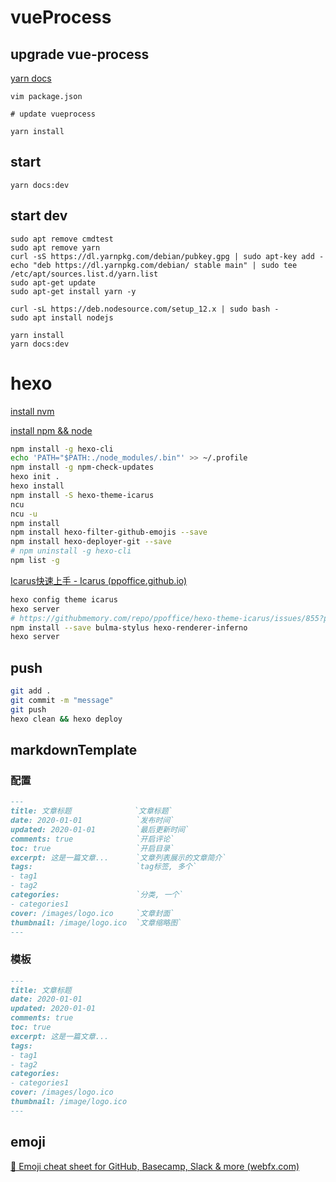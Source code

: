 # vueProcess

## upgrade vue-process

[yarn docs](https://classic.yarnpkg.com/en/docs/cli/upgrade#toc-yarn-upgrade-package-latest-l-caret-tilde-exact-pattern)

``` shell
vim package.json

# update vueprocess

yarn install
```

## start

``` shell
yarn docs:dev
```

## start dev

``` shell
sudo apt remove cmdtest
sudo apt remove yarn
curl -sS https://dl.yarnpkg.com/debian/pubkey.gpg | sudo apt-key add -
echo "deb https://dl.yarnpkg.com/debian/ stable main" | sudo tee /etc/apt/sources.list.d/yarn.list
sudo apt-get update
sudo apt-get install yarn -y

curl -sL https://deb.nodesource.com/setup_12.x | sudo bash -
sudo apt install nodejs

yarn install
yarn docs:dev
```

# hexo

[install nvm](https://github.com/nvm-sh/nvm)

[install npm && node](https://www.runoob.com/w3cnote/nvm-manager-node-versions.html)

``` bash
npm install -g hexo-cli
echo 'PATH="$PATH:./node_modules/.bin"' >> ~/.profile
npm install -g npm-check-updates
hexo init .
hexo install
npm install -S hexo-theme-icarus
ncu
ncu -u
npm install
npm install hexo-filter-github-emojis --save
npm install hexo-deployer-git --save
# npm uninstall -g hexo-cli
npm list -g
```

[Icarus快速上手 - Icarus (ppoffice.github.io)](https://ppoffice.github.io/hexo-theme-icarus/uncategorized/icarus快速上手/#install-npm)

``` bash
hexo config theme icarus
hexo server
# https://githubmemory.com/repo/ppoffice/hexo-theme-icarus/issues/855?page=3
npm install --save bulma-stylus hexo-renderer-inferno
hexo server
```

## push

``` bash
git add .
git commit -m "message"
git push
hexo clean && hexo deploy
```

## markdownTemplate

### 配置

``` markdown
---
title: 文章标题              `文章标题`
date: 2020-01-01            `发布时间`
updated: 2020-01-01         `最后更新时间`
comments: true              `开启评论`
toc: true                   `开启目录`
excerpt: 这是一篇文章...      `文章列表展示的文章简介`
tags:                       `tag标签, 多个`
- tag1
- tag2
categories:                 `分类, 一个`
- categories1
cover: /images/logo.ico     `文章封面`
thumbnail: /image/logo.ico  `文章缩略图`
---
```

### 模板

``` markdown
---
title: 文章标题              
date: 2020-01-01            
updated: 2020-01-01         
comments: true              
toc: true                   
excerpt: 这是一篇文章...      
tags:                       
- tag1
- tag2
categories:                 
- categories1
cover: /images/logo.ico     
thumbnail: /image/logo.ico  
---
```

## emoji

[🎁 Emoji cheat sheet for GitHub, Basecamp, Slack & more (webfx.com)](https://www.webfx.com/tools/emoji-cheat-sheet/)

